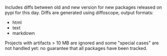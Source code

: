 Includes diffs between old and new version for new packages released on
pypi for this day. Diffs are generated using diffoscope, output formats:

 * html
 * text
 * markdown

Projects with artifacts > 10 MB are ignored and some "special cases" are not
handled yet: no guarantee that all packages have been tracked.
